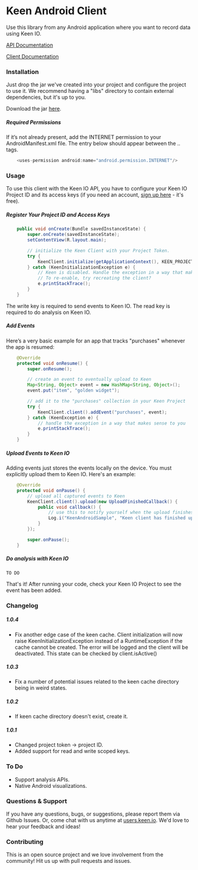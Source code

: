 Keen Android Client
===================

Use this library from any Android application where you want to record data using Keen IO.

[API Documentation](https://keen.io/docs/clients/android/usage-guide/)

[Client Documentation](https://keen.io/static/android-reference/index.html)

### Installation

Just drop the jar we've created into your project and configure the project to use it. We recommend having a "libs" directory to contain external dependencies, but it's up to you.

Download the jar [here](http://keen.io/static/code/KeenClient-Android.jar).

##### Required Permissions

If it’s not already present, add the INTERNET permission to your AndroidManifest.xml file. The entry below should appear between the <manifest> .. </manifest> tags.

```java
    <uses-permission android:name="android.permission.INTERNET"/>
```

### Usage

To use this client with the Keen IO API, you have to configure your Keen IO Project ID and its access keys (if you need an account, [sign up here](https://keen.io/) - it's free).

##### Register Your Project ID and Access Keys

```java
    public void onCreate(Bundle savedInstanceState) {
        super.onCreate(savedInstanceState);
        setContentView(R.layout.main);

        // initialize the Keen Client with your Project Token.
        try {
            KeenClient.initialize(getApplicationContext(), KEEN_PROJECT_TOKEN, KEEN_WRITE_KEY, KEEN_READ_KEY);
        } catch (KeenInitializationException e) {
            // Keen is disabled. Handle the exception in a way that makes sense to you.
            // To re-enable, try recreating the client?
            e.printStackTrace();
        }
    }
```

The write key is required to send events to Keen IO. The read key is required to do analysis on Keen IO.

##### Add Events

Here’s a very basic example for an app that tracks "purchases" whenever the app is resumed:

```java
    @Override
    protected void onResume() {
        super.onResume();

        // create an event to eventually upload to Keen
        Map<String, Object> event = new HashMap<String, Object>();
        event.put("item", "golden widget");

        // add it to the "purchases" collection in your Keen Project
        try {
            KeenClient.client().addEvent("purchases", event);
        } catch (KeenException e) {
            // handle the exception in a way that makes sense to you
            e.printStackTrace();
        }
    }
```

##### Upload Events to Keen IO

Adding events just stores the events locally on the device. You must explicitly upload them to Keen IO. Here's an example:

```java
    @Override
    protected void onPause() {
        // upload all captured events to Keen
        KeenClient.client().upload(new UploadFinishedCallback() {
            public void callback() {
                // use this to notify yourself when the upload finishes, if you wish. we'll just log for now.
                Log.i("KeenAndroidSample", "Keen client has finished uploading!");
            }
        });

        super.onPause();
    }
```

##### Do analysis with Keen IO

    TO DO

That's it! After running your code, check your Keen IO Project to see the event has been added.

### Changelog

##### 1.0.4

+ Fix another edge case of the keen cache. Client initialization will now raise KeenInitializationException instead of a RuntimeException if the cache cannot be created. The error will be logged and the client will be deactivated. This state can be checked by client.isActive()

##### 1.0.3

+ Fix a number of potential issues related to the keen cache directory being in weird states.

##### 1.0.2

+ If keen cache directory doesn't exist, create it.

##### 1.0.1

+ Changed project token -> project ID.
+ Added support for read and write scoped keys.

### To Do

* Support analysis APIs.
* Native Android visualizations.

### Questions & Support

If you have any questions, bugs, or suggestions, please
report them via Github Issues. Or, come chat with us anytime
at [users.keen.io](http://users.keen.io). We'd love to hear your feedback and ideas!

### Contributing
This is an open source project and we love involvement from the community! Hit us up with pull requests and issues.
